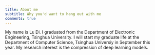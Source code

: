 ```yaml
---
title: About me
subtitle: Why you'd want to hang out with me
comments: true
---
```


My name is Lu Di. I graduated from the Department of Electronic Engineering, Tsinghua University. I will start my graduate life at the Department of Computer Science, Tsinghua Universiy in September this year. My research interest is the compression of deep learning models.


